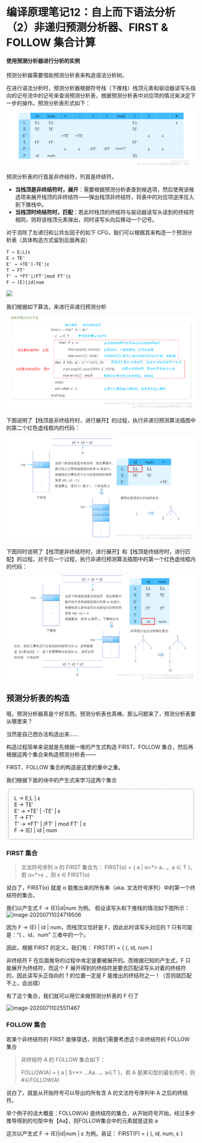 # 编译原理笔记12：自上而下语法分析（2）非递归预测分析器、FIRST & FOLLOW 集合计算

#### 使用预测分析器进行分析的实例

预测分析器需要借助预测分析表来构造语法分析树。

在进行语法分析时，预测分析器根据符号栈（下推栈）栈顶元素和驱动器读写头指向的记号流中的记号来查询预测分析表，根据预测分析表中对应项的情况来决定下一步的操作。预测分析表形式如下：

![](./img/2020-07-22_17-57-08.png)

预测分析表的行首是非终结符，列首是终结符。

- **当栈顶是非终结符时，展开**：需要根据预测分析表查到候选项，然后使用该候选项来展开栈顶的非终结符——弹出栈顶非终结符，将表中的对应项逆序压入到下推栈中。
- **当栈顶时终结符时，匹配**：若此时栈顶的终结符与驱动器读写头读到的终结符相同，则将该栈顶元素弹出，同时读写头向后移动一个记号。



对于消除了左递归和公共左因子的如下 CFG，我们可以根据其来构造一个预测分析表（具体构造方式留到后面再说）

```
T → E;L|ε
E → TE'
E' → +TE'|-TE'|ε
T → FT'
T' → *FT'|/FT'|mod FT'|ε
F → (E)|id|num
```

![](C:/Users/marsc/Desktop/TechStudyAbout/MyCompilePrincipleNote/img/2020-07-22_16-27-19.png)

我们根据如下算法，来进行非递归预测分析

![](./img/2020-07-22_18-57-23.png)

下图说明了【栈顶是非终结符时，进行展开】的过程，执行非递归预测算法插图中的第二个红色虚线框内的代码：

![](./img/2020-07-22_18-17-01.png)

下图同时说明了【栈顶是非终结符时，进行展开】和【栈顶是终结符时，进行匹配】的过程。对于后一个过程，执行非递归预测算法插图中的第一个红色虚线框内的代码：

![](./img/2020-07-22_19-25-18.png)

## 预测分析表的构造

哦，预测分析器真是个好东西，预测分析表也真棒。那么问题来了，预测分析表要从哪里来？

当然是自己想办法构造出来……

构造过程简单来说就是先根据一堆的产生式构造 FIRST、FOLLOW 集合，然后再根据这两个集合来构造预测分析表——

FIRST、FOLLOW 集合的构造是这里的重中之重。

我们根据下面的块中的产生式来学习这两个集合

<div>
    <div style="border-style: dashed; 
        border-radius:5px; 
        padding:15px; 
        margin:3px 5px 8px 5px; 
        border-width: 1px; 
        border-color: grey">
        L  → E;L | ε<br>
E  → TE'<br>
E' → +TE' | -TE' | ε<br>
T  → FT'<br>
T' → *FT' | /FT' | mod FT' | ε<br>
F  → (E) | id | num<br>
        </div>
</div>

### FIRST 集合

> 文法符号序列 α 的 FIRST 集合为：
> FIRST(α) = { a | α=\*> a...，a ∈ T }，若 α=\*>ε ，则 ε ∈ FIRST(α)

说白了，FIRST(α) 就是 α 能推出来的所有串（aka. 文法符号序列）中的第一个终结符的集合。

我们以产生式 F → (E)|id|num 为例。
假设读写头和下推栈的情况如下图所示：![image-20200711024719506](C:\Users\marsc\AppData\Roaming\Typora\typora-user-images\image-20200711024719506.png)

因为 F → (E) | id | num，而栈顶又恰好是 F，因此此时读写头对应的 ? 只有可能是：“( 、id、num” 三者中的一个。

因此，根据 FIRST 的定义，我们有： FIRST(F) = { (, id, num }

非终结符 F 在后面推导的过程中肯定是要被展开的。而根据已知的产生式，F 只能展开为终结符，而这个 F 展开得到的终结符是要去匹配读写头对着的终结符的，因此读写头正指向的 ? 的位置一定是 F 能推出的终结符之一！（否则就匹配不上，会出错）

有了这个集合，我们就可以用它来做预测分析表的 F 行了

![image-20200711025511467](C:\Users\marsc\AppData\Roaming\Typora\typora-user-images\image-20200711025511467.png)

### FOLLOW 集合

若某个非终结符的 FIRST 能够穿透，则我们需要考虑这个非终结符的 FOLLOW 集合

> 非终结符 A 的 FOLLOW 集合如下：
>
> FOLLOW(A) = { a | S=*> ...Aa...，a∈T }，若 A 是某句型的最右符号，则 #∈FOLLOW(A)

说白了，就是从开始符号可以导出的所有含 A 的文法符号序列中 A 之后的终结符。

举个例子的话大概是：FOLLOW(A) 是终结符的集合，从开始符号开始，经过多步推导得到的句型中有【Aa】，则FOLLOW集合中的元素就是这些 a

这次以产生式 F → (E)|id|num | ε 为例。易证： FIRST(F) = { (, id, num, ε }